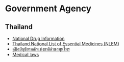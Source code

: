 # Government Agency

## Thailand
* [National Drug Information](https://ndi.fda.moph.go.th/drug_info)
* [Thailand National List of Essential Medicines (NLEM)](https://pubmiddleware.mims.com/resource/document/82AE6301-4B56-473D-A76E-ADA40096A174/pdf/MIMS)
* [คู่มือบัญชียาหลักแห่งชาติด้านสมุนไพร](https://herbal.fda.moph.go.th/drug-list/category/ann-drug02)
* [Medical laws](https://www.tmc.or.th/statute.php)
